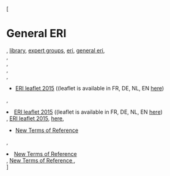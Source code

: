 [

# General ERI

, <a href="http://www.ris.eu/library" style="text-transform:lowercase;">Library</a>, <a href="http://www.ris.eu/library/expert_groups" style="text-transform:lowercase;">Expert Groups</a>, <a href="http://www.ris.eu/library/expert_groups/eri" style="text-transform:lowercase;">ERI</a>, <a href="http://www.ris.eu/library/expert_groups/eri/general_eri" style="text-transform:lowercase;">General ERI</a>,   
,   
,   
,   
, 

*   <a href="http://www.ris.eu/docs/File/429/leaferi2015_e.pdf" target="_blank">ERI leaflet 2015</a>&nbsp;((leaflet is available in FR, DE, NL, EN <a href="http://www.ccr-zkr.org/13020700-en.html#04" target="_blank">here</a>)

, <li><a href="http://www.ris.eu/docs/File/429/leaferi2015_e.pdf" target="_blank">ERI leaflet 2015</a>&nbsp;((leaflet is available in FR, DE, NL, EN <a href="http://www.ccr-zkr.org/13020700-en.html#04" target="_blank">here</a>)</li>, <a href="http://www.ris.eu/docs/File/429/leaferi2015_e.pdf" target="_blank">ERI leaflet 2015</a>, <a href="http://www.ccr-zkr.org/13020700-en.html#04" target="_blank">here</a>, 

*   [New Terms of Reference ](http://www.ris.eu/docs/File/429/2010002_f_2__terms_of_reference_electronic_reporting_international_final___.doc)

, <li><a href="http://www.ris.eu/docs/File/429/2010002_f_2__terms_of_reference_electronic_reporting_international_final___.doc">New Terms of Reference </a></li>, [New Terms of Reference ](http://www.ris.eu/docs/File/429/2010002_f_2__terms_of_reference_electronic_reporting_international_final___.doc),   
]